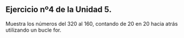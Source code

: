 ## Ejercicio nº4 de la Unidad 5.

Muestra los números del 320 al 160, contando de 20 en 20 hacia atrás utilizando
un bucle for.